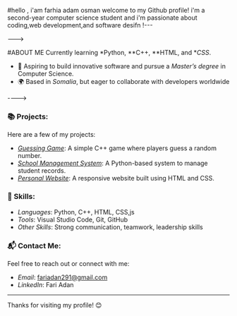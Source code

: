 #hello , i'am farhia adam osman
welcome to my Github profile!
i'm a second-year computer science student and i'm passionate about coding,web development,and software desifn !---


--->




#ABOUT ME
Currently learning *Python, **C++, **HTML, and **CSS*.
- 🎯 Aspiring to build innovative software and pursue a *Master’s degree* in Computer Science.
- 🌍 Based in *Somalia*, but eager to collaborate with developers worldwide
  


---->

### 📚 Projects:
Here are a few of my projects:
- *[Guessing Game](#)*: A simple C++ game where players guess a random number.
- *[School Management System](#)*: A Python-based system to manage student records.
- *[Personal Website](#)*: A responsive website built using HTML and CSS.

### 💼 Skills:
- *Languages*: Python, C++, HTML, CSS,js  
- *Tools*: Visual Studio Code, Git, GitHub  
- *Other Skills*: Strong communication, teamwork, leadership skills

### 📬 Contact Me:
Feel free to reach out or connect with me:
- *Email*: fariadan291@gmail.com
- *LinkedIn*: Fari Adan

---

Thanks for visiting my profile! 😊
